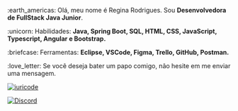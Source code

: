 <p align="left"> 
  :earth_americas: Olá, meu nome é Regina Rodrigues. Sou <strong>Desenvolvedora de FullStack Java Junior</strong>.
</p>

<p align="left">
  :unicorn: Habilidades: <strong>Java, Spring Boot, SQL, HTML, CSS, JavaScript, Typescript, Angular e Bootstrap.</strong>
</p>

<p align="left">
  :briefcase: Ferramentas: <strong>Eclipse, VSCode, Figma, Trello, GitHub, Postman.</strong>
</p>

<p align="left">
  :love_letter: Se você deseja bater um papo comigo, não hesite em me enviar uma mensagem.
</p>

[![iuricode](https://github-readme-stats.vercel.app/api/top-langs/?username=iuricode&hide=html&layout=compact&theme=tokyonight)](https://github.com/rodrigues-re/)


  <a href="https://www.linkedin.com/in/regina-rodrigues/" alt="Linkedin">
    <img src="https://img.shields.io/badge/-Linkedin-1C1C1C?style=for-the-badge&logo=Linkedin&logoColor=00FFFF&link=https://www.linkedin.com/in/iuricode%22/%3E
  </a>

  <a href="https://discord.gg/" alt="Discord">
    <img src="https://img.shields.io/badge/-Discord-1C1C1C?style=for-the-badge&logo=Discord&logoColor=00FFFF&link=https://discord.gg/QevDJqCzaY%22/%3E
  </a>
</p>
